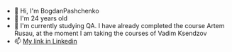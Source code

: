 - 👋 Hi, I'm BogdanPashchenko
- 👀 I'm 24 years old
- 🌱 I'm currently studying QA. I have already completed the course Artem Rusau, at the moment I am taking the courses of Vadim Ksendzov
- 📫 [My link in Linkedin](https://www.linkedin.com/in/bogdan-paschenko-a15a2a22a/)

<!---
BogdanPashchenko/BogdanPashchenko is a ✨ special ✨ repository because its `README.md` (this file) appears on your GitHub profile.
You can click the Preview link to take a look at your changes.
--->
